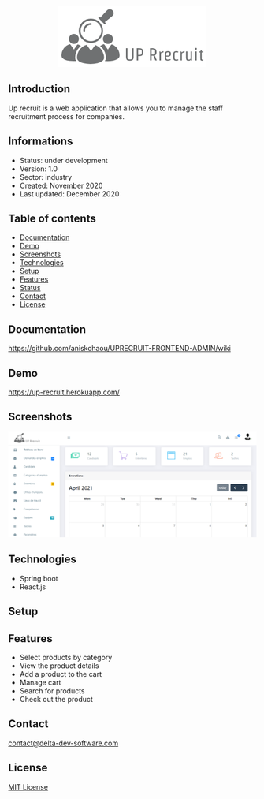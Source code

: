 <p align="center">
<img  src="screenshots/logo.png"/>
</p>



## Introduction

Up recruit is a web application that allows you to manage the staff recruitment process for companies.

## Informations
-   Status: under development
-   Version: 1.0
-   Sector: industry
-   Created: November 2020
-   Last updated: December 2020

## Table of contents
* [Documentation](#general-info)
* [Demo](#demo)
* [Screenshots](#screenshots)
* [Technologies](#technologies)
* [Setup](#setup)
* [Features](#features)
* [Status](#status)
* [Contact](#contact)
* [License](#license)

## Documentation
https://github.com/aniskchaou/UPRECRUIT-FRONTEND-ADMIN/wiki

## Demo
https://up-recruit.herokuapp.com/

## Screenshots
<p align="center">
<img  src="screenshots/screenshot.png"/>
<p>

## Technologies
* Spring boot
* React.js


## Setup


## Features
 -  Select products by category
-   View the product details
-   Add a product to the cart
-   Manage cart
-   Search for products
-   Check out the product

  

## Contact
contact@delta-dev-software.com

## License
<a href="license.txt">MIT License</a>